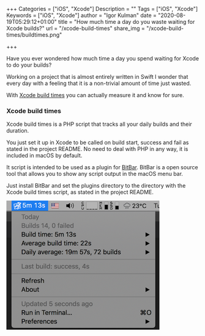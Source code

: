 +++
Categories = ["iOS", "Xcode"]
Description = ""
Tags = ["iOS", "Xcode"]
Keywords = ["iOS", "Xcode"]
author = "Igor Kulman"
date = "2020-08-19T05:29:12+01:00"
title = "How much time a day do you waste waiting for Xcode builds?"
url = "/xcode-build-times"
share_img = "/xcode-build-times/buildtimes.png"

+++

Have you ever wondered how much time a day you spend waiting for Xcode to do your builds? 

Working on a project that is almost entirely written in Swift I wonder that every day with a feeling that it is a non-trivial amount of time just wasted.

With [Xcode build times](https://github.com/matopeto/xcode-build-times) you can actually measure it and know for sure.

### Xcode build times

Xcode build times is a PHP script that tracks all your daily builds and their duration. 

You just set it up in Xcode to be called on build start, success and fail as stated in the project README. No need to deal with PHP in any way, it is included in macOS by default.

It script is intended to be used as a plugin for [BitBar](https://github.com/matryer/bitbar). BitBar is a open source tool that allows you to show any script output in the macOS menu bar. 

Just install BitBar and set the plugins directory to the directory with the Xcode build times script, as stated in the project README.

![Xcode build times](buildtimes.png)

<!--more-->